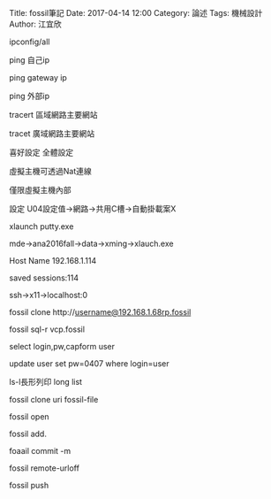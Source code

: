 Title: fossil筆記
Date: 2017-04-14 12:00
Category: 論述
Tags: 機械設計
Author: 江宜欣





ipconfig/all

ping 自己ip

ping gateway ip

ping 外部ip

tracert 區域網路主要網站

tracet 廣域網路主要網站

喜好設定 全體設定

虛擬主機可透過Nat連線

僅限虛擬主機內部


設定 U04設定值→網路→共用C槽→自動掛載案X

xlaunch putty.exe

mde→ana2016fall→data→xming→xlauch.exe

Host Name 192.168.1.114

saved sessions:114

ssh→x11→localhost:0

fossil clone http://username@192.168.1.68rp.fossil

fossil sql-r vcp.fossil

select login,pw,capform user

update user set pw=0407 where login=user

ls-l長形列印 long list

fossil clone uri fossil-file

fossil open

fossil add.

foaail commit -m

fossil remote-urloff

fossil push